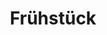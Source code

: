 ---
title: Frühstück
description: Süße und schmackhafte Frühstücksrezepte
image: breakfast.jpg

# Badge style
style:
    background: "#FFF3A1" # Pastellgelb    
    color: "#000000" # schwarz
---